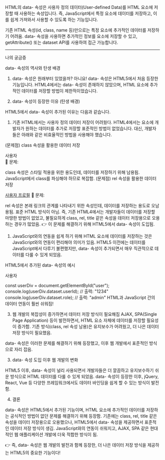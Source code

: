 HTML의 data- 속성은 사용자 정의 데이터(User-defined Data)를 HTML 요소에 저장할 때 사용하는 속성입니다.
즉, JavaScript에서 특정 요소에 데이터를 저장하고, 이를 쉽게 가져와서 사용할 수 있도록 하는 기능입니다.

기존 HTML 속성(id, class, name 등)만으로는 특정 요소에 추가적인 데이터를 저장하기 어려움.
data- 속성을 사용하면 추가적인 정보를 요소에 저장할 수 있고, getAttribute() 또는 dataset API를 사용하여 접근 가능합니다.

<hr/>
나의 궁금증

data- 속성의 역사와 탄생 배경

1.  data- 속성은 원래부터 있었을까?
    아니요! data- 속성은 HTML5에서 처음 등장한 기능입니다.
    HTML4에서는 data- 속성이 존재하지 않았으며, HTML 요소에 추가적인 데이터를 저장할 방법이 제한적이었습니다.

2.  data- 속성이 등장한 이유 (탄생 배경)

HTML5에서 data- 속성이 추가된 이유는 다음과 같습니다.

1.  기존 HTML에서는 사용자 정의 데이터 저장이 어려웠다.
    HTML4에서는 요소에 개발자가 원하는 데이터를 추가로 저장할 표준적인 방법이 없었습니다.
    대신, 개발자들은 아래와 같은 비효율적인 방법을 사용해야 했습니다.

(문제점) class 속성을 활용한 데이터 저장

<div class="user user-1234 admin">사용자</div>
🚨 문제:

class 속성은 스타일 적용을 위한 용도인데, 데이터를 저장하기 위해 남용됨.
JavaScript에서 class를 파싱해야 하므로 복잡함.
(문제점) rel 속성을 활용한 데이터 저장

<a href="/profile" rel="1234">사용자 프로필</a>
🚨 문제:

rel 속성은 본래 링크의 관계를 나타내기 위한 속성인데, 데이터를 저장하는 용도로 오남용됨.
표준 HTML 방식이 아님.
즉, 기존 HTML4에서는 개발자들이 데이터를 저장할 마땅한 방법이 없었고, 불필요하게 class, rel, title 같은 속성을 데이터 저장용으로 오용하는 경우가 많았음.
👉 이 문제를 해결하기 위해 HTML5에서 data- 속성이 도입됨.

1.  JavaScript와의 연동을 쉽게 하기 위해
    HTML 요소에 데이터를 저장하는 것은 JavaScript와의 연동이 편리해야 의미가 있음.
    HTML5 이전에는 데이터를 JavaScript에서 다루기 불편했지만, data- 속성이 추가되면서 매우 직관적으로 데이터를 다룰 수 있게 되었음.

HTML5에서 추가된 data- 속성의 예시

<div id="user" data-user-id="1234" data-role="admin">사용자</div>

const userDiv = document.getElementById("user");
console.log(userDiv.dataset.userId); // 출력: "1234"
console.log(userDiv.dataset.role); // 출력: "admin"
HTML과 JavaScript 간의 데이터 연동이 훨씬 쉬워짐!

3.  웹 개발의 복잡성이 증가하면서 데이터 저장 방식이 필요해짐
    AJAX, SPA(Single Page Application) 등이 발전하면서, HTML 요소 자체에 데이터를 저장할 필요성이 증가함.
    기존 방식(class, rel 속성 남용)은 유지보수가 어려웠고, 더 나은 데이터 저장 방식이 필요했음.

data- 속성은 이러한 문제를 해결하기 위해 등장했고, 이후 웹 개발에서 표준적인 방식으로 자리 잡음.

3.  data- 속성 도입 이후 웹 개발의 변화

HTML5 이후, data- 속성이 널리 사용되면서 개발자들은 더 깔끔하고 유지보수하기 쉬운 방식으로 HTML 데이터를 다룰 수 있게 되었음.
data- 속성이 등장한 이후, jQuery, React, Vue 등 다양한 프레임워크에서도 데이터 바인딩을 쉽게 할 수 있는 방식이 발전함.

4.  결론

data- 속성은 HTML5에서 추가된 기능이며, HTML 요소에 추가적인 데이터를 저장하는 공식적인 방법이 없던 문제를 해결하기 위해 등장함.
기존에는 class, rel, title 같은 속성을 데이터 저장용으로 오용했으나, HTML5에서 data- 속성을 제공하면서 표준적인 데이터 저장 방식이 생김.
JavaScript와의 연동이 쉬워지고, AJAX, SPA 같은 현대적인 웹 애플리케이션 개발에 더욱 적합한 방식이 됨.

👉 즉, data- 속성은 웹 개발의 발전과 함께 등장한, 더 나은 데이터 저장 방식을 제공하는 HTML5의 중요한 기능이다!
